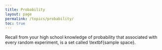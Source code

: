 ```yaml
---
title: Probability
layout: page
permalink: /topics/probability/
toc: true
---
```


Recall from your high school knowledge of probability that associated with every random experiment, is a set called \textbf{sample space}.
